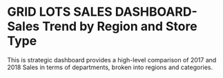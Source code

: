 # GRID LOTS SALES DASHBOARD-Sales Trend by Region and Store Type 
This is strategic dashboard provides a high-level comparison of 2017 and 2018 Sales in terms of departments,
broken into regions and categories. 

